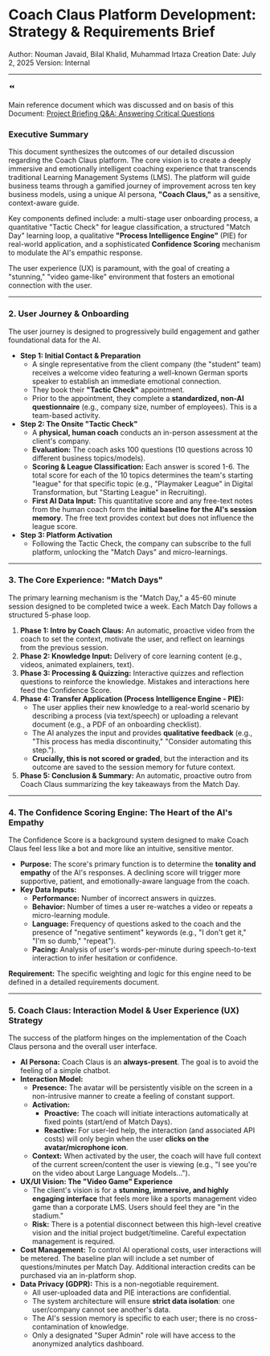 # Coach Claus Platform Development: Strategy & Requirements Brief

Author: Nouman Javaid, Bilal Khalid, Muhammad Irtaza
Creation Date: July 2, 2025
Version: Internal

---

<aside>
⏪

Main reference document which was discussed and on basis of this Document:  [Project Briefing Q&A: Answering Critical Questions](Project%20Briefing%20Q&A%20Answering%20Critical%20Questions%2021f9ae7944c680d0918dd574c6c9d497.md)

</aside>

### **Executive Summary**

This document synthesizes the outcomes of our detailed discussion regarding the Coach Claus platform. The core vision is to create a deeply immersive and emotionally intelligent coaching experience that transcends traditional Learning Management Systems (LMS). The platform will guide business teams through a gamified journey of improvement across ten key business models, using a unique AI persona, **"Coach Claus,"** as a sensitive, context-aware guide.

Key components defined include: a multi-stage user onboarding process, a quantitative "Tactic Check" for league classification, a structured "Match Day" learning loop, a qualitative **"Process Intelligence Engine"** (PIE) for real-world application, and a sophisticated **Confidence Scoring** mechanism to modulate the AI's empathic response.

The user experience (UX) is paramount, with the goal of creating a "stunning," "video game-like" environment that fosters an emotional connection with the user.

---

### **2. User Journey & Onboarding**

The user journey is designed to progressively build engagement and gather foundational data for the AI.

- **Step 1: Initial Contact & Preparation**
    - A single representative from the client company (the "student" team) receives a welcome video featuring a well-known German sports speaker to establish an immediate emotional connection.
    - They book their **"Tactic Check"** appointment.
    - Prior to the appointment, they complete a **standardized, non-AI questionnaire** (e.g., company size, number of employees). This is a team-based activity.
- **Step 2: The Onsite "Tactic Check"**
    - A **physical, human coach** conducts an in-person assessment at the client's company.
    - **Evaluation:** The coach asks 100 questions (10 questions across 10 different business topics/models).
    - **Scoring & League Classification:** Each answer is scored 1-6. The total score for each of the 10 topics determines the team's starting "league" for that specific topic (e.g., "Playmaker League" in Digital Transformation, but "Starting League" in Recruiting).
    - **First AI Data Input:** This quantitative score and any free-text notes from the human coach form the **initial baseline for the AI's session memory**. The free text provides context but does not influence the league score.
- **Step 3: Platform Activation**
    - Following the Tactic Check, the company can subscribe to the full platform, unlocking the "Match Days" and micro-learnings.

---

### **3. The Core Experience: "Match Days"**

The primary learning mechanism is the "Match Day," a 45-60 minute session designed to be completed twice a week. Each Match Day follows a structured 5-phase loop.

1. **Phase 1: Intro by Coach Claus:** An automatic, proactive video from the coach to set the context, motivate the user, and reflect on learnings from the previous session.
2. **Phase 2: Knowledge Input:** Delivery of core learning content (e.g., videos, animated explainers, text).
3. **Phase 3: Processing & Quizzing:** Interactive quizzes and reflection questions to reinforce the knowledge. Mistakes and interactions here feed the Confidence Score.
4. **Phase 4: Transfer Application (Process Intelligence Engine - PIE):**
    - The user applies their new knowledge to a real-world scenario by describing a process (via text/speech) or uploading a relevant document (e.g., a PDF of an onboarding checklist).
    - The AI analyzes the input and provides **qualitative feedback** (e.g., "This process has media discontinuity," "Consider automating this step.").
    - **Crucially, this is not scored or graded**, but the interaction and its outcome are saved to the session memory for future context.
5. **Phase 5: Conclusion & Summary:** An automatic, proactive outro from Coach Claus summarizing the key takeaways from the Match Day.

---

### **4. The Confidence Scoring Engine: The Heart of the AI's Empathy**

The Confidence Score is a background system designed to make Coach Claus feel less like a bot and more like an intuitive, sensitive mentor.

- **Purpose:** The score's primary function is to determine the **tonality and empathy** of the AI's responses. A declining score will trigger more supportive, patient, and emotionally-aware language from the coach.
- **Key Data Inputs:**
    - **Performance:** Number of incorrect answers in quizzes.
    - **Behavior:** Number of times a user re-watches a video or repeats a micro-learning module.
    - **Language:** Frequency of questions asked to the coach and the presence of "negative sentiment" keywords (e.g., "I don't get it," "I'm so dumb," "repeat").
    - **Pacing:** Analysis of user's words-per-minute during speech-to-text interaction to infer hesitation or confidence.

**Requirement:** The specific weighting and logic for this engine need to be defined in a detailed requirements document.

---

### **5. Coach Claus: Interaction Model & User Experience (UX) Strategy**

The success of the platform hinges on the implementation of the Coach Claus persona and the overall user interface.

- **AI Persona:** Coach Claus is an **always-present**. The goal is to avoid the feeling of a simple chatbot.
- **Interaction Model:**
    - **Presence:** The avatar will be persistently visible on the screen in a non-intrusive manner to create a feeling of constant support.
    - **Activation:**
        - **Proactive:** The coach will initiate interactions automatically at fixed points (start/end of Match Days).
        - **Reactive:** For user-led help, the interaction (and associated API costs) will only begin when the user **clicks on the avatar/microphone icon**.
    - **Context:** When activated by the user, the coach will have full context of the current screen/content the user is viewing (e.g., "I see you're on the video about Large Language Models...").
- **UX/UI Vision: The "Video Game" Experience**
    - The client's vision is for a **stunning, immersive, and highly engaging interface** that feels more like a sports management video game than a corporate LMS. Users should feel they are "in the stadium."
    - **Risk:** There is a potential disconnect between this high-level creative vision and the initial project budget/timeline. Careful expectation management is required.
- **Cost Management:** To control AI operational costs, user interactions will be metered. The baseline plan will include a set number of questions/minutes per Match Day. Additional interaction credits can be purchased via an in-platform shop.
- **Data Privacy (GDPR):** This is a non-negotiable requirement.
    - All user-uploaded data and PIE interactions are confidential.
    - The system architecture will ensure **strict data isolation**: one user/company cannot see another's data.
    - The AI's session memory is specific to each user; there is no cross-contamination of knowledge.
    - Only a designated "Super Admin" role will have access to the anonymized analytics dashboard.